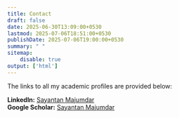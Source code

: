 ```yaml
---
title: Contact
draft: false
date: 2025-06-30T13:09:00+0530
lastmod: 2025-07-06T18:51:00+0530
publishDate: 2025-07-06T19:00:00+0530
summary: " "
sitemap: 
    disable: true
output: ['html']
---
```

The links to all my academic profiles are provided below:

**LinkedIn:** [Sayantan Majumdar](https://www.linkedin.com/in/majumdarsayantan/ "Sayantan's LinkedIn profile")  
**Google Scholar:** [Sayantan Majumdar](https://scholar.google.com/citations?hl=en&user=b3zYF5QAAAAJ "Sayantan's Google Scholar profile")